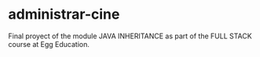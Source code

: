 # administrar-cine
Final proyect of the module JAVA INHERITANCE as part of the FULL STACK course at Egg Education.
